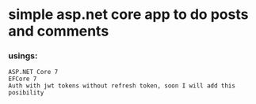 # simple asp.net core app to do posts and comments
### usings:  
    ASP.NET Core 7
    EFCore 7
    Auth with jwt tokens without refresh token, soon I will add this posibility
